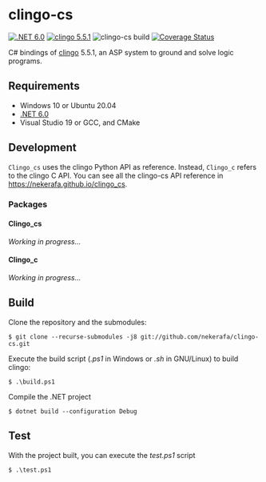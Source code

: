 # clingo-cs

[![.NET 6.0](https://img.shields.io/badge/.NET-6.0-7014e8)](https://dotnet.microsoft.com/download/dotnet/6.0)
[![clingo 5.5.1](https://img.shields.io/badge/clingo-5.5.1-blue)](https://github.com/potassco/clingo/tree/v5.5.1)
![clingo-cs build](https://github.com/nekerafa/clingo-cs/workflows/clingo_cs/badge.svg?branch=master&event=push)
[![Coverage Status](https://coveralls.io/repos/github/nekerafa/clingo-cs/badge.svg?branch=master)](https://coveralls.io/github/NEKERAFA/ClingoSharp?branch=master)

C# bindings of [clingo](https://github.com/potassco/clingo) 5.5.1, an ASP system to ground and solve logic programs.

## Requirements

* Windows 10 or Ubuntu 20.04
* [.NET 6.0](https://dotnet.microsoft.com/download/dotnet/6.0)
* Visual Studio 19 or GCC, and CMake

## Development

`Clingo_cs` uses the clingo Python API as reference. Instead, `Clingo_c` refers to the clingo C API. You can see all the clingo-cs API reference in https://nekerafa.github.io/clingo_cs.

### Packages

#### Clingo_cs

*Working in progress...*

#### Clingo_c

*Working in progress...*

## Build

Clone the repository and the submodules:

```
$ git clone --recurse-submodules -j8 git://github.com/nekerafa/clingo-cs.git
```

Execute the build script (*.ps1* in Windows or *.sh* in GNU/Linux) to build clingo:

```
$ .\build.ps1
```

Compile the .NET project

```
$ dotnet build --configuration Debug
```

## Test

With the project built, you can execute the *test.ps1* script

```
$ .\test.ps1
```
